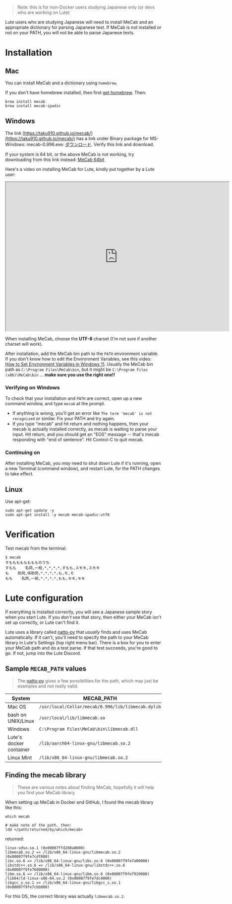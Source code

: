 > Note: this is for non-Docker users studying Japanese only (or devs who are working on Lute)

Lute users who are studying Japanese will need to install MeCab and an appropriate dictionary for parsing Japanese text.  If MeCab is not installed or not on your PATH, you will not be able to parse Japanese texts.

# Installation

## Mac

You can install MeCab and a dictionary using `homebrew`.

If you don't have homebrew installed, then first [get homebrew](https://brew.sh/).  Then:

```
brew install mecab
brew install mecab-ipadic
```

## Windows

The link [https://taku910.github.io/mecab/](https://taku910.github.io/mecab/) has a link under Binary package for MS-Windows: mecab-0.996.exe: [ダウンロード](https://drive.google.com/uc?export=download&id=0B4y35FiV1wh7WElGUGt6ejlpVXc).  Verify this link and download.

If your system is 64 bit, or the above MeCab is not working, try downloading from this link instead: [MeCab 64bit](https://github.com/ikegami-yukino/mecab/releases/download/v0.996.2/mecab-64-0.996.2.exe)

Here's a video on installing MeCab for Lute, kindly put together by a Lute user:

<iframe width="720" height="480"
src="https://www.youtube.com/embed/9F53ztn0rB8">
</iframe>

When installing MeCab, choose the **UTF-8** charset (I'm not sure if another charset will work).

After installation, add the MeCab bin path to the `PATH` environment variable.  If you don't know how to edit the Environment Variables, see this video: [How to Set Environment Variables in Windows 11](https://www.youtube.com/watch?v=ow2jROvxyH4).  Usually the MeCab bin path as `C:\Program Files\MeCab\bin`, but it might be `C:\Program Files (x86)\MeCab\bin` ... **make sure you use the right one!!**

### Verifying on Windows

To check that your installation and `PATH` are correct, open up a new command window, and type `mecab` at the prompt.

* If anything is wrong, you'll get an error like `The term 'mecab' is not recognized` or similar.  Fix your PATH and try again.
* If you type "mecab" and hit return and nothing happens, then your mecab is actually installed correctly, as mecab is waiting to parse your input.  Hit return, and you should get an "EOS" message -- that's mecab responding with "end of sentence".  Hit Control-C to quit mecab.

### Continuing on

After installing MeCab, you *may* need to shut down Lute if it's running, open a new Terminal (command window), and restart Lute, for the PATH changes to take effect.

## Linux

Use apt-get:

```
sudo apt-get update -y
sudo apt-get install -y mecab mecab-ipadic-utf8
```

# Verification

Test mecab from the terminal:

```
$ mecab
すもももももももものうち
すもも    名詞,一般,*,*,*,*,すもも,スモモ,スモモ
も    助詞,係助詞,*,*,*,*,も,モ,モ
もも    名詞,一般,*,*,*,*,もも,モモ,モモ
```

# Lute configuration

If everything is installed correctly, you will see a Japanese sample story when you start Lute.  If you _don't_ see that story, then either your MeCab isn't set up correctly, or Lute can't find it.

Lute uses a library called [natto-py](https://github.com/buruzaemon/natto-py) that _usually_ finds and uses MeCab automatically.  If it can't, you'll need to specify the path to your MeCab library in Lute's Settings (top right menu bar).  There is a box for you to enter your MeCab path and do a test parse.  If that test succeeds, you're good to go.  If not, jump into the Lute Discord.

## Sample `MECAB_PATH` values

> The [natto-py](https://github.com/buruzaemon/natto-py) gives a few possibilities for the path, which may just be examples and not really valid.

| System | MECAB_PATH |
| --- | --- |
| Mac OS | `/usr/local/Cellar/mecab/0.996/lib/libmecab.dylib` |
| bash on UNIX/Linux | `/usr/local/lib/libmecab.so` |
| Windows | `C:\Program Files\MeCab\bin\libmecab.dll` |
| Lute's docker container | `/lib/aarch64-linux-gnu/libmecab.so.2` |
| Linux Mint | `/lib/x86_64-linux-gnu/libmecab.so.2` |


## Finding the mecab library

> These are various notes about finding MeCab, hopefully it will help you find your MeCab library.

When setting up MeCab in Docker and GitHub, I found the mecab library like this:

```
which mecab

# make note of the path, then:
ldd </path/returned/by/which/mecab>
```

returned:

```
linux-vdso.so.1 (0x00007ffd280a8000)
libmecab.so.2 => /lib/x86_64-linux-gnu/libmecab.so.2 (0x00007f9fe7cdf000)
libc.so.6 => /lib/x86_64-linux-gnu/libc.so.6 (0x00007f9fe7a00000)
libstdc++.so.6 => /lib/x86_64-linux-gnu/libstdc++.so.6 (0x00007f9fe7600000)
libm.so.6 => /lib/x86_64-linux-gnu/libm.so.6 (0x00007f9fe7919000)
/lib64/ld-linux-x86-64.so.2 (0x00007f9fe7dc4000)
libgcc_s.so.1 => /lib/x86_64-linux-gnu/libgcc_s.so.1 (0x00007f9fe7cbb000)
```

For this OS, the correct library was actually `libmecab.so.2`.
